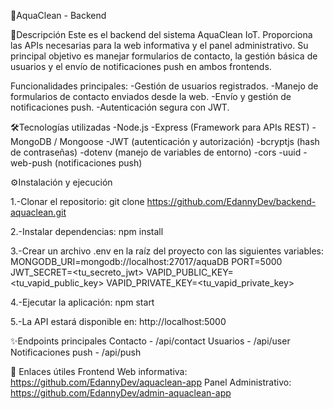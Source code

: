 🚀AquaClean - Backend

📌Descripción
Este es el backend del sistema AquaClean IoT.
Proporciona las APIs necesarias para la web informativa y el panel administrativo.
Su principal objetivo es manejar formularios de contacto, la gestión básica de usuarios y el envío de notificaciones push en ambos frontends.

Funcionalidades principales:
-Gestión de usuarios registrados.
-Manejo de formularios de contacto enviados desde la web.
-Envío y gestión de notificaciones push.
-Autenticación segura con JWT.

🛠️Tecnologías utilizadas
-Node.js
-Express (Framework para APIs REST)
-MongoDB / Mongoose
-JWT (autenticación y autorización)
-bcryptjs (hash de contraseñas)
-dotenv (manejo de variables de entorno)
-cors
-uuid
-web-push (notificaciones push)

⚙️Instalación y ejecución

1.-Clonar el repositorio:
git clone https://github.com/EdannyDev/backend-aquaclean.git

2.-Instalar dependencias:
npm install

3.-Crear un archivo .env en la raíz del proyecto con las siguientes variables:
MONGODB_URI=mongodb://localhost:27017/aquaDB
PORT=5000
JWT_SECRET=<tu_secreto_jwt>
VAPID_PUBLIC_KEY=<tu_vapid_public_key>
VAPID_PRIVATE_KEY=<tu_vapid_private_key>

4.-Ejecutar la aplicación:
npm start

5.-La API estará disponible en:
http://localhost:5000

✨Endpoints principales
Contacto - /api/contact
Usuarios - /api/user
Notificaciones push - /api/push

🔗 Enlaces útiles
Frontend Web informativa: https://github.com/EdannyDev/aquaclean-app
Panel Administrativo: https://github.com/EdannyDev/admin-aquaclean-app
